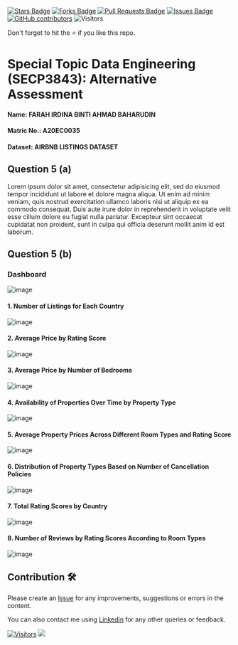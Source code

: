 <a href="https://github.com/drshahizan/SECP3843/stargazers"><img src="https://img.shields.io/github/stars/drshahizan/SECP3843" alt="Stars Badge"/></a>
<a href="https://github.com/drshahizan/SECP3843/network/members"><img src="https://img.shields.io/github/forks/drshahizan/SECP3843" alt="Forks Badge"/></a>
<a href="https://github.com/drshahizan/SECP3843/pulls"><img src="https://img.shields.io/github/issues-pr/drshahizan/SECP3843" alt="Pull Requests Badge"/></a>
<a href="https://github.com/drshahizan/SECP3843/issues"><img src="https://img.shields.io/github/issues/drshahizan/SECP3843" alt="Issues Badge"/></a>
<a href="https://github.com/drshahizan/SECP3843/graphs/contributors"><img alt="GitHub contributors" src="https://img.shields.io/github/contributors/drshahizan/SECP3843?color=2b9348"></a>
![Visitors](https://api.visitorbadge.io/api/visitors?path=https%3A%2F%2Fgithub.com%2Fdrshahizan%2FSECP3843&labelColor=%23d9e3f0&countColor=%23697689&style=flat)


Don't forget to hit the :star: if you like this repo.

# Special Topic Data Engineering (SECP3843): Alternative Assessment

#### Name: FARAH IRDINA BINTI AHMAD BAHARUDIN
#### Matric No.: A20EC0035
#### Dataset: AIRBNB LISTINGS DATASET

## Question 5 (a)
Lorem ipsum dolor sit amet, consectetur adipisicing elit, sed do eiusmod tempor incididunt ut labore et dolore magna aliqua. Ut enim ad minim veniam, quis nostrud exercitation ullamco laboris nisi ut aliquip ex ea commodo consequat. Duis aute irure dolor in reprehenderit in voluptate velit esse cillum dolore eu fugiat nulla pariatur. Excepteur sint occaecat cupidatat non proident, sunt in culpa qui officia deserunt mollit anim id est laborum.

## Question 5 (b)

### Dashboard

![image](https://github.com/drshahizan/SECP3843/blob/main/submission/FarahIrdina/question5/files/images/dashboard.png)

#### 1. Number of Listings for Each Country

![image](https://github.com/drshahizan/SECP3843/blob/main/submission/FarahIrdina/question5/files/images/1.png)

#### 2. Average Price by Rating Score

![image](https://github.com/drshahizan/SECP3843/blob/main/submission/FarahIrdina/question5/files/images/2.png)

#### 3. Average Price by Number of Bedrooms

![image](https://github.com/drshahizan/SECP3843/blob/main/submission/FarahIrdina/question5/files/images/3.png)

#### 4. Availability of Properties Over Time by Property Type

![image](https://github.com/drshahizan/SECP3843/blob/main/submission/FarahIrdina/question5/files/images/4.png)

#### 5. Average Property Prices Across Different Room Types and Rating Score

![image](https://github.com/drshahizan/SECP3843/blob/main/submission/FarahIrdina/question5/files/images/5.png)

#### 6. Distribution of Property Types Based on Number of Cancellation Policies

![image](https://github.com/drshahizan/SECP3843/blob/main/submission/FarahIrdina/question5/files/images/6.png)

#### 7. Total Rating Scores by Country

![image](https://github.com/drshahizan/SECP3843/blob/main/submission/FarahIrdina/question5/files/images/7.png)

#### 8. Number of Reviews by Rating Scores According to Room Types

![image](https://github.com/drshahizan/SECP3843/blob/main/submission/FarahIrdina/question5/files/images/8.png)


## Contribution 🛠️
Please create an [Issue](https://github.com/drshahizan/special-topic-data-engineering/issues) for any improvements, suggestions or errors in the content.

You can also contact me using [Linkedin](https://www.linkedin.com/in/drshahizan/) for any other queries or feedback.

[![Visitors](https://api.visitorbadge.io/api/visitors?path=https%3A%2F%2Fgithub.com%2Fdrshahizan&labelColor=%23697689&countColor=%23555555&style=plastic)](https://visitorbadge.io/status?path=https%3A%2F%2Fgithub.com%2Fdrshahizan)
![](https://hit.yhype.me/github/profile?user_id=81284918)




